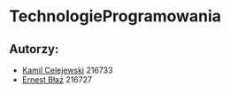 # TechnologieProgramowania

## Autorzy:

- [Kamil Celejewski](https://github.com/kcc112) 216733
- [Ernest Błaż](https://github.com/Estern1) 216727
